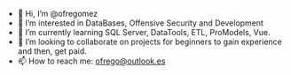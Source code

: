 - 👋 Hi, I’m @ofregomez
- 👀 I’m interested in DataBases, Offensive Security and Development
- 🌱 I’m currently learning SQL Server, DataTools, ETL, ProModels, Vue.
- 💞️ I’m looking to collaborate on projects for beginners to gain experience and then, get paid.
- 📫 How to reach me: ofrego@outlook.es

<!---
ofregomez/ofregomez is a ✨ special ✨ repository because its `README.md` (this file) appears on your GitHub profile.
You can click the Preview link to take a look at your changes.
--->
